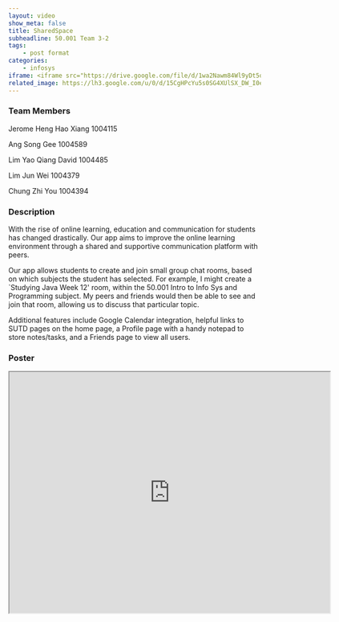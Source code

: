 ```yaml
---
layout: video
show_meta: false
title: SharedSpace
subheadline: 50.001 Team 3-2
tags:
    - post format
categories:
    - infosys
iframe: <iframe src="https://drive.google.com/file/d/1wa2Nawm84Wl9yDt5oEyYwG2vamtAGvfy/preview" width="320" height="240"></iframe>
related_image: https://lh3.google.com/u/0/d/15CgHPcYu5s0SG4XUlSX_DW_I0e7Z4V0v=w300-h300-p-k-nu-iv1
---
```


### Team Members

Jerome Heng Hao Xiang 1004115

Ang Song Gee  1004589

Lim Yao Qiang David 1004485

Lim Jun Wei   1004379

Chung Zhi You  1004394  

### Description

With the rise of online learning, education and communication for students has changed drastically. Our app aims to improve the online learning environment through a shared and supportive communication platform with peers.

Our app allows students to create and join small group chat rooms, based on which subjects the student has selected. For example, I might create a `Studying Java Week 12' room, within the 50.001 Intro to Info Sys and Programming subject. My peers and friends would then be able to see and join that room, allowing us to discuss that particular topic.

Additional features include Google Calendar integration, helpful links to SUTD pages on the home page, a Profile page with a handy notepad to store notes/tasks, and a Friends page to view all users.

### Poster

<iframe src="https://drive.google.com/file/d/15CgHPcYu5s0SG4XUlSX_DW_I0e7Z4V0v/preview" width="640" height="480"></iframe>

